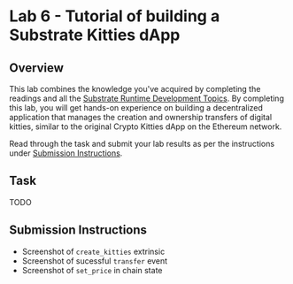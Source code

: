 # Lab 6 - Tutorial of building a Substrate Kitties dApp

## Overview

This lab combines the knowledge you've acquired by completing the readings and all the [Substrate Runtime Development Topics](../README.md#runtime-development-topics). By completing this lab, you will get hands-on experience on building a decentralized application that manages the creation and ownership transfers of digital kitties, similar to the original Crypto Kitties dApp on the Ethereum network.

Read through the task and submit your lab results as per the instructions under [Submission Instructions](#submission-instructions).

## Task

TODO

## Submission Instructions

- Screenshot of `create_kitties` extrinsic
- Screenshot of sucessful `transfer` event
- Screenshot of `set_price` in chain state

